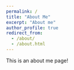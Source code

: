 ```yaml
---
permalink: /
title: "About Me"
excerpt: "About me"
author_profile: true
redirect_from: 
  - /about/
  - /about.html
---
```


This is an about me page!
